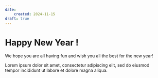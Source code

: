 ```yaml
---
date:
    created: 2024-11-15
draft: true
---
```


# Happy New Year !
We hope you are all having fun and wish you all the best for the new year!
<!-- more -->

Lorem ipsum dolor sit amet, consectetur adipiscing elit, sed do eiusmod
tempor incididunt ut labore et dolore magna aliqua.